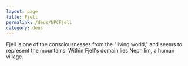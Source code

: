 ```yaml
---
layout: page
title: Fjell
permalink: /deus/NPCFjell
category: deus
---
```

Fjell is one of the consciousnesses from the &quot;living world,&quot; and seems to represent the mountains. Within Fjell's domain lies Nephilim, a human village.
